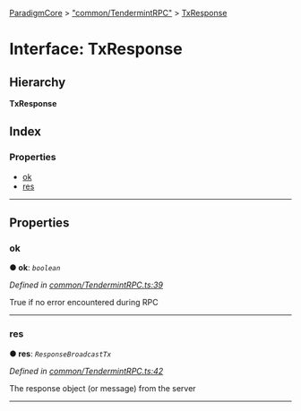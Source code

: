 [ParadigmCore](../README.md) > ["common/TendermintRPC"](../modules/_common_tendermintrpc_.md) > [TxResponse](../interfaces/_common_tendermintrpc_.txresponse.md)

# Interface: TxResponse

## Hierarchy

**TxResponse**

## Index

### Properties

* [ok](_common_tendermintrpc_.txresponse.md#ok)
* [res](_common_tendermintrpc_.txresponse.md#res)

---

## Properties

<a id="ok"></a>

###  ok

**● ok**: *`boolean`*

*Defined in [common/TendermintRPC.ts:39](https://github.com/paradigmfoundation/paradigmcore/blob/adc87ed/src/common/TendermintRPC.ts#L39)*

True if no error encountered during RPC

___
<a id="res"></a>

###  res

**● res**: *`ResponseBroadcastTx`*

*Defined in [common/TendermintRPC.ts:42](https://github.com/paradigmfoundation/paradigmcore/blob/adc87ed/src/common/TendermintRPC.ts#L42)*

The response object (or message) from the server

___

